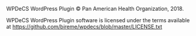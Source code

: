 WPDeCS WordPress Plugin © Pan American Health Organization, 2018.

WPDeCS WordPress Plugin software is licensed under the terms available at https://github.com/bireme/wpdecs/blob/master/LICENSE.txt
